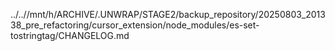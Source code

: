 ../..//mnt/h/ARCHIVE/.UNWRAP/STAGE2/backup_repository/20250803_201338_pre_refactoring/cursor_extension/node_modules/es-set-tostringtag/CHANGELOG.md